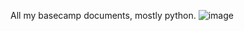 All my basecamp documents, mostly python. 
![image](https://github.com/H1cham1/Basecamp/assets/143965093/6de739f5-67a0-4115-9fa3-1a176a70a3c5)

